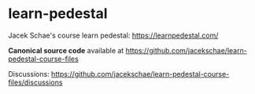 # learn-pedestal

Jacek Schae's course learn pedestal: https://learnpedestal.com/

**Canonical source code** available at https://github.com/jacekschae/learn-pedestal-course-files

Discussions: https://github.com/jacekschae/learn-pedestal-course-files/discussions
